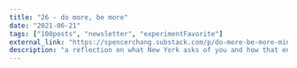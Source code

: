 ```yaml
---
title: "26 - do more, be more"
date: "2021-06-21"
tags: ["100posts", "newsletter", "experimentFavorite"]
external_link: "https://spencerchang.substack.com/p/do-more-be-more-mini-26100"
description: "a reflection on what New York asks of you and how that environment shapes the default shaping of a person"
---
```

